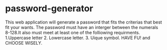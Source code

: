 # password-generator
This web application will generate a password that fits the criterias that best fit your wants. The password must have an interger between the numerals 8-128.It also must meet at least one of the folliowing requirments.
1.Uppercase letter 2. Lowercase letter. 3. Uique symbol. 
HAVE FU! and CHOOSE WISELY.
